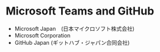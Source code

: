 # Microsoft Teams and GitHub

 - Microsoft Japan　(日本マイクロソフト株式会社)
 - Microsoft Corporation
 - GitHub Japan (ギットハブ・ジャパン合同会社)
